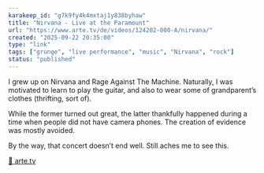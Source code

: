 ```yaml
---
karakeep_id: "g7k9fy4k4mxtaj1y838byhaw"
title: "Nirvana - Live at the Paramount"
url: "https://www.arte.tv/de/videos/124202-000-A/nirvana/"
created: "2025-09-22 20:35:00"
type: "link"
tags: ["grunge", "live performance", "music", "Nirvana", "rock"]
status: "published"
---
```


I grew up on Nirvana and Rage Against The Machine. Naturally, I was motivated to learn to play the guitar, and also to wear some of grandparent’s clothes (thrifting, sort of).

While the former turned out great, the latter thankfully happened during a time when people did not have camera phones. The creation of evidence was mostly avoided. 

By the way, that concert doesn’t end well. Still aches me to see this.

[🔗 arte.tv](https://www.arte.tv/de/videos/124202-000-A/nirvana/?utm_source=ios&utm_medium=share&utm_campaign=124202-000-A)